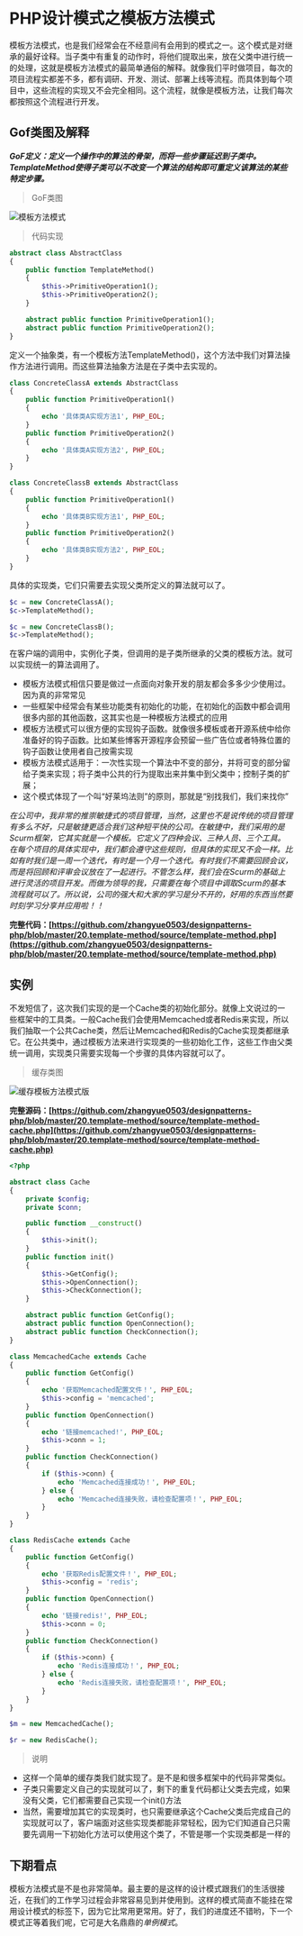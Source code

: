 # PHP设计模式之模板方法模式

模板方法模式，也是我们经常会在不经意间有会用到的模式之一。这个模式是对继承的最好诠释。当子类中有重复的动作时，将他们提取出来，放在父类中进行统一的处理，这就是模板方法模式的最简单通俗的解释。就像我们平时做项目，每次的项目流程实都差不多，都有调研、开发、测试、部署上线等流程。而具体到每个项目中，这些流程的实现又不会完全相同。这个流程，就像是模板方法，让我们每次都按照这个流程进行开发。

## Gof类图及解释

***GoF定义：定义一个操作中的算法的骨架，而将一些步骤延迟到子类中。TemplateMethod使得子类可以不改变一个算法的结构即可重定义该算法的某些特定步骤。***

> GoF类图

![模板方法模式](https://raw.githubusercontent.com/zhangyue0503/designpatterns-php/master/20.template-method/img/%20template-method.jpg)


> 代码实现

```php
abstract class AbstractClass
{
    public function TemplateMethod()
    {
        $this->PrimitiveOperation1();
        $this->PrimitiveOperation2();
    }

    abstract public function PrimitiveOperation1();
    abstract public function PrimitiveOperation2();
}
```

定义一个抽象类，有一个模板方法TemplateMethod()，这个方法中我们对算法操作方法进行调用。而这些算法抽象方法是在子类中去实现的。

```php
class ConcreteClassA extends AbstractClass
{
    public function PrimitiveOperation1()
    {
        echo '具体类A实现方法1', PHP_EOL;
    }
    public function PrimitiveOperation2()
    {
        echo '具体类A实现方法2', PHP_EOL;
    }
}

class ConcreteClassB extends AbstractClass
{
    public function PrimitiveOperation1()
    {
        echo '具体类B实现方法1', PHP_EOL;
    }
    public function PrimitiveOperation2()
    {
        echo '具体类B实现方法2', PHP_EOL;
    }
}
```

具体的实现类，它们只需要去实现父类所定义的算法就可以了。

```php 
$c = new ConcreteClassA();
$c->TemplateMethod();

$c = new ConcreteClassB();
$c->TemplateMethod();
```

在客户端的调用中，实例化子类，但调用的是子类所继承的父类的模板方法。就可以实现统一的算法调用了。

- 模板方法模式相信只要是做过一点面向对象开发的朋友都会多多少少使用过。因为真的非常常见
- 一些框架中经常会有某些功能类有初始化的功能，在初始化的函数中都会调用很多内部的其他函数，这其实也是一种模板方法模式的应用
- 模板方法模式可以很方便的实现钩子函数。就像很多模板或者开源系统中给你准备好的钩子函数。比如某些博客开源程序会预留一些广告位或者特殊位置的钩子函数让使用者自己按需实现
- 模板方法模式适用于：一次性实现一个算法中不变的部分，并将可变的部分留给子类来实现；将子类中公共的行为提取出来并集中到父类中；控制子类的扩展；
- 这个模式体现了一个叫“好莱坞法则”的原则，那就是“别找我们，我们来找你”

*在公司中，我非常的推崇敏捷式的项目管理，当然，这里也不是说传统的项目管理有多么不好，只是敏捷更适合我们这种短平快的公司。在敏捷中，我们采用的是Scurm框架，它其实就是一个模板。它定义了四种会议、三种人员、三个工具。在每个项目的具体实现中，我们都会遵守这些规则，但具体的实现又不会一样。比如有时我们是一周一个迭代，有时是一个月一个迭代。有时我们不需要回顾会议，而是将回顾和评审会议放在了一起进行。不管怎么样，我们会在Scurm的基础上进行灵活的项目开发。而做为领导的我，只需要在每个项目中调取Scurm的基本流程就可以了。所以说，公司的强大和大家的学习是分不开的，好用的东西当然要时刻学习分享并应用啦！！*

**完整代码：[https://github.com/zhangyue0503/designpatterns-php/blob/master/20.template-method/source/template-method.php](https://github.com/zhangyue0503/designpatterns-php/blob/master/20.template-method/source/template-method.php)**

## 实例

不发短信了，这次我们实现的是一个Cache类的初始化部分。就像上文说过的一些框架中的工具类。一般Cache我们会使用Memcached或者Redis来实现，所以我们抽取一个公共Cache类，然后让Memcached和Redis的Cache实现类都继承它。在公共类中，通过模板方法来进行实现类的一些初始化工作，这些工作由父类统一调用，实现类只需要实现每一个步骤的具体内容就可以了。

> 缓存类图

![缓存模板方法模式版](https://raw.githubusercontent.com/zhangyue0503/designpatterns-php/master/20.template-method/img/%20template-method-cache.jpg)


**完整源码：[https://github.com/zhangyue0503/designpatterns-php/blob/master/20.template-method/source/template-method-cache.php](https://github.com/zhangyue0503/designpatterns-php/blob/master/20.template-method/source/template-method-cache.php)**

```php
<?php

abstract class Cache
{
    private $config;
    private $conn;

    public function __construct()
    {
        $this->init();
    }
    public function init()
    {
        $this->GetConfig();
        $this->OpenConnection();
        $this->CheckConnection();
    }

    abstract public function GetConfig();
    abstract public function OpenConnection();
    abstract public function CheckConnection();
}

class MemcachedCache extends Cache
{
    public function GetConfig()
    {
        echo '获取Memcached配置文件！', PHP_EOL;
        $this->config = 'memcached';
    }
    public function OpenConnection()
    {
        echo '链接memcached!', PHP_EOL;
        $this->conn = 1;
    }
    public function CheckConnection()
    {
        if ($this->conn) {
            echo 'Memcached连接成功！', PHP_EOL;
        } else {
            echo 'Memcached连接失败，请检查配置项！', PHP_EOL;
        }
    }
}

class RedisCache extends Cache
{
    public function GetConfig()
    {
        echo '获取Redis配置文件！', PHP_EOL;
        $this->config = 'redis';
    }
    public function OpenConnection()
    {
        echo '链接redis!', PHP_EOL;
        $this->conn = 0;
    }
    public function CheckConnection()
    {
        if ($this->conn) {
            echo 'Redis连接成功！', PHP_EOL;
        } else {
            echo 'Redis连接失败，请检查配置项！', PHP_EOL;
        }
    }
}

$m = new MemcachedCache();

$r = new RedisCache();

```

> 说明

- 这样一个简单的缓存类我们就实现了。是不是和很多框架中的代码非常类似。
- 子类只需要定义自己的实现就可以了，剩下的重复代码都让父类去完成，如果没有父类，它们都需要自己实现一个init()方法
- 当然，需要增加其它的实现类时，也只需要继承这个Cache父类后完成自己的实现就可以了，客户端面对这些实现类都能非常轻松，因为它们知道自己只需要先调用一下初始化方法可以使用这个类了，不管是哪一个实现类都是一样的

## 下期看点

模板方法模式是不是也非常简单。最主要的是这样的设计模式跟我们的生活很接近，在我们的工作学习过程会非常容易见到并使用到。这样的模式简直不能挂在常用设计模式的标签下，因为它比常用更常用。好了，我们的进度还不错哟，下一个模式正等着我们呢，它可是大名鼎鼎的*单例模式*。
